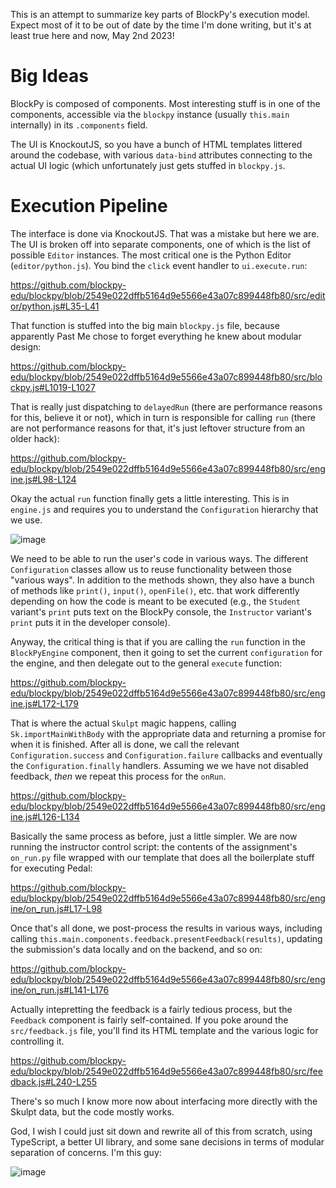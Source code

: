 This is an attempt to summarize key parts of BlockPy's execution model. Expect most of it to be out of date by the time I'm done writing, but it's at least true here and now, May 2nd 2023!

# Big Ideas

BlockPy is composed of components. Most interesting stuff is in one of the components, accessible via the `blockpy` instance (usually `this.main` internally) in its `.components` field.

The UI is KnockoutJS, so you have a bunch of HTML templates littered around the codebase, with various `data-bind` attributes connecting to the actual UI logic (which unfortunately just gets stuffed in `blockpy.js`.

# Execution Pipeline

The interface is done via KnockoutJS. That was a mistake but here we are. The UI is broken off into separate components, one of which is the list of possible `Editor` instances. The most critical one is the Python Editor (`editor/python.js`). You bind the `click` event handler to `ui.execute.run`:

https://github.com/blockpy-edu/blockpy/blob/2549e022dffb5164d9e5566e43a07c899448fb80/src/editor/python.js#L35-L41

That function is stuffed into the big main `blockpy.js` file, because apparently Past Me chose to forget everything he knew about modular design:

https://github.com/blockpy-edu/blockpy/blob/2549e022dffb5164d9e5566e43a07c899448fb80/src/blockpy.js#L1019-L1027

That is really just dispatching to `delayedRun` (there are performance reasons for this, believe it or not), which in turn is responsible for calling `run` (there are not performance reasons for that, it's just leftover structure from an older hack):

https://github.com/blockpy-edu/blockpy/blob/2549e022dffb5164d9e5566e43a07c899448fb80/src/engine.js#L98-L124

Okay the actual `run` function finally gets a little interesting. This is in `engine.js` and requires you to understand the `Configuration` hierarchy that we use.

![image](https://user-images.githubusercontent.com/897227/235737132-08fa2911-1ccb-4ea4-87ba-f9af884cb5b4.png)

We need to be able to run the user's code in various ways. The different `Configuration` classes allow us to reuse functionality between those "various ways". In addition to the methods shown, they also have a bunch of methods like `print()`, `input()`, `openFile()`, etc. that work differently depending on how the code is meant to be executed (e.g., the `Student` variant's `print` puts text on the BlockPy console, the `Instructor` variant's `print` puts it in the developer console).

Anyway, the critical thing is that if you are calling the `run` function in the `BlockPyEngine` component, then it going to set the current `configuration` for the engine, and then delegate out to the general `execute` function:

https://github.com/blockpy-edu/blockpy/blob/2549e022dffb5164d9e5566e43a07c899448fb80/src/engine.js#L172-L179

That is where the actual `Skulpt` magic happens, calling `Sk.importMainWithBody` with the appropriate data and returning a promise for when it is finished. After all is done, we call the relevant `Configuration.success` and `Configuration.failure` callbacks and eventually the `Configuration.finally` handlers. Assuming we we have not disabled feedback, *then* we repeat this process for the `onRun`.

https://github.com/blockpy-edu/blockpy/blob/2549e022dffb5164d9e5566e43a07c899448fb80/src/engine.js#L126-L134

Basically the same process as before, just a little simpler. We are now running the instructor control script: the contents of the assignment's `on_run.py` file wrapped with our template that does all the boilerplate stuff for executing Pedal:

https://github.com/blockpy-edu/blockpy/blob/2549e022dffb5164d9e5566e43a07c899448fb80/src/engine/on_run.js#L17-L98

Once that's all done, we post-process the results in various ways, including calling `this.main.components.feedback.presentFeedback(results)`, updating the submission's data locally and on the backend, and so on:

https://github.com/blockpy-edu/blockpy/blob/2549e022dffb5164d9e5566e43a07c899448fb80/src/engine/on_run.js#L141-L176

Actually intepretting the feedback is a fairly tedious process, but the `Feedback` component is fairly self-contained. If you poke around the `src/feedback.js` file, you'll find its HTML template and the various logic for controlling it.

https://github.com/blockpy-edu/blockpy/blob/2549e022dffb5164d9e5566e43a07c899448fb80/src/feedback.js#L240-L255

There's so much I know more now about interfacing more directly with the Skulpt data, but the code mostly works.

God, I wish I could just sit down and rewrite all of this from scratch, using TypeScript, a better UI library, and some sane decisions in terms of modular separation of concerns. I'm this guy:

![image](https://user-images.githubusercontent.com/897227/235740346-d950276a-6a9c-4940-a4b6-720d17da0861.png)
